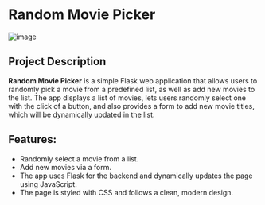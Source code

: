 # Random Movie Picker

![image](https://github.com/user-attachments/assets/df0d6cd1-b9bc-456e-8b93-4038bddfedcc)

## Project Description
**Random Movie Picker** is a simple Flask web application that allows users to randomly pick a movie from a predefined list, as well as add new movies to the list. The app displays a list of movies, lets users randomly select one with the click of a button, and also provides a form to add new movie titles, which will be dynamically updated in the list.

## Features:
- Randomly select a movie from a list.
- Add new movies via a form.
- The app uses Flask for the backend and dynamically updates the page using JavaScript.
- The page is styled with CSS and follows a clean, modern design.
